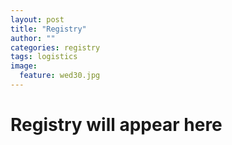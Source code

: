 ```yaml
---
layout: post
title: "Registry"
author: ""
categories: registry
tags: logistics
image:
  feature: wed30.jpg
---
```


# Registry will appear here
